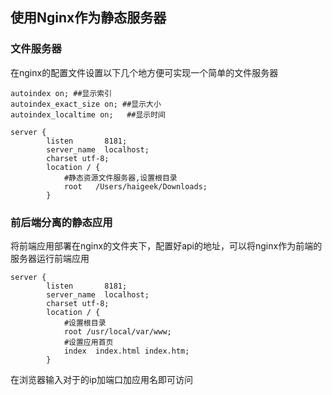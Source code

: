 ## 使用Nginx作为静态服务器
### 文件服务器
在nginx的配置文件设置以下几个地方便可实现一个简单的文件服务器
```nginx
autoindex on; ##显示索引
autoindex_exact_size on; ##显示大小
autoindex_localtime on;   ##显示时间

server {
        listen       8181;
        server_name  localhost;
        charset utf-8;
        location / {
            #静态资源文件服务器,设置根目录
            root   /Users/haigeek/Downloads;
        }
```
### 前后端分离的静态应用
将前端应用部署在nginx的文件夹下，配置好api的地址，可以将nginx作为前端的服务器运行前端应用
```nginx
server {
        listen       8181;
        server_name  localhost;
        charset utf-8;
        location / {
            #设置根目录
            root /usr/local/var/www;
            #设置应用首页
            index  index.html index.htm;
        }
```
在浏览器输入对于的ip加端口加应用名即可访问